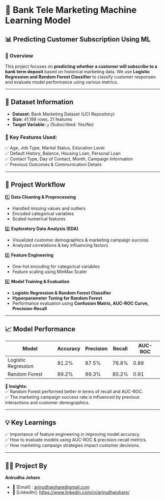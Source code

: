 # 🏦 Bank Tele Marketing Machine Learning Model

## 📊 Predicting Customer Subscription Using ML

### 🔹 Overview

This project focuses on **predicting whether a customer will subscribe to a bank term deposit** based on historical marketing data. We use **Logistic Regression and Random Forest Classifier** to classify customer responses and evaluate model performance using various metrics.

---

## 📂 Dataset Information

- **Dataset:** Bank Marketing Dataset (UCI Repository)
- **Size:** 41,188 rows, 21 features
- **Target Variable:** `y` (Subscribed: Yes/No)

### 🔑 Key Features Used:

✅ Age, Job Type, Marital Status, Education Level\
✅ Default History, Balance, Housing Loan, Personal Loan\
✅ Contact Type, Day of Contact, Month, Campaign Information\
✅ Previous Outcomes & Communication Details

---

## 🚀 Project Workflow

1️⃣ **Data Cleaning & Preprocessing**

- Handled missing values and outliers
- Encoded categorical variables
- Scaled numerical features

2️⃣ **Exploratory Data Analysis (EDA)**

- Visualized customer demographics & marketing campaign success
- Analyzed correlations & key influencing factors

3️⃣ **Feature Engineering**

- One-hot encoding for categorical variables
- Feature scaling using MinMax Scaler

4️⃣ **Model Training & Evaluation**

- **Logistic Regression & Random Forest Classifier**
- **Hyperparameter Tuning for Random Forest**
- Performance evaluation using **Confusion Matrix, AUC-ROC Curve, Precision-Recall**

---

## 📈 Model Performance

| Model               | Accuracy | Precision | Recall | AUC-ROC |
| ------------------- | -------- | --------- | ------ | ------- |
| Logistic Regression | 81.2%    | 87.5%     | 76.8%  | 0.88    |
| Random Forest       | 89.2%    | 89.3%     | 80.2%  | 0.91    |

**🔹 Insights:**\
✅ Random Forest performed better in terms of recall and AUC-ROC.\
✅ The marketing campaign success rate is influenced by previous interactions and customer demographics.

---


## 💡 Key Learnings

✅ Importance of feature engineering in improving model accuracy.\
✅ How to evaluate models using AUC-ROC & precision-recall metrics.\
✅ How marketing campaign strategies impact customer decisions.

---

## 👨‍💻 Project By 

**Anirudha Johare**

- 📧 [Email] : anirudhajohare@gmail.com
- 🔗 [LinkedIn]: https://www.linkedin.com/in/anirudhajohare/


